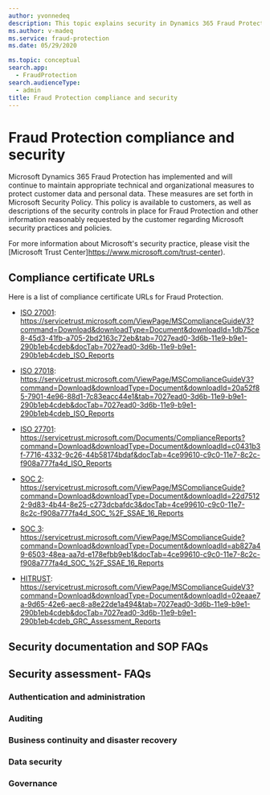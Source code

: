 ```yaml
---
author: yvonnedeq
description: This topic explains security in Dynamics 365 Fraud Protection.
ms.author: v-madeq
ms.service: fraud-protection
ms.date: 05/29/2020

ms.topic: conceptual
search.app: 
  - FraudProtection
search.audienceType:
  - admin
title: Fraud Protection compliance and security
---
```



# Fraud Protection compliance and security 

Microsoft Dynamics 365 Fraud Protection has implemented and will continue to maintain appropriate technical and organizational measures to protect customer data and personal data. These measures are set forth in  Microsoft Security Policy. This policy is available to customers, as well as descriptions of the security controls in place for Fraud Protection and other information reasonably requested by the customer regarding Microsoft security practices and policies. 

For more information about Microsoft's security practice, please visit the [Microsoft Trust Center]https://www.microsoft.com/trust-center).

## Compliance certificate URLs

Here is a list of compliance certificate URLs for Fraud Protection.
 
-	[ISO 27001](https://servicetrust.microsoft.com/ViewPage/MSComplianceGuideV3?command=Download&downloadType=Document&downloadId=1db75ce8-45d3-41fb-a705-2bd2163c72eb&tab=7027ead0-3d6b-11e9-b9e1-290b1eb4cdeb&docTab=7027ead0-3d6b-11e9-b9e1-290b1eb4cdeb_ISO_Reports): https://servicetrust.microsoft.com/ViewPage/MSComplianceGuideV3?command=Download&downloadType=Document&downloadId=1db75ce8-45d3-41fb-a705-2bd2163c72eb&tab=7027ead0-3d6b-11e9-b9e1-290b1eb4cdeb&docTab=7027ead0-3d6b-11e9-b9e1-290b1eb4cdeb_ISO_Reports

-	[ISO 27018](https://servicetrust.microsoft.com/ViewPage/MSComplianceGuideV3?command=Download&downloadType=Document&downloadId=20a52f85-7901-4e96-88d1-7c83eacc44e1&tab=7027ead0-3d6b-11e9-b9e1-290b1eb4cdeb&docTab=7027ead0-3d6b-11e9-b9e1-290b1eb4cdeb_ISO_Reports): https://servicetrust.microsoft.com/ViewPage/MSComplianceGuideV3?command=Download&downloadType=Document&downloadId=20a52f85-7901-4e96-88d1-7c83eacc44e1&tab=7027ead0-3d6b-11e9-b9e1-290b1eb4cdeb&docTab=7027ead0-3d6b-11e9-b9e1-290b1eb4cdeb_ISO_Reports 

-	[ISO 27701](https://servicetrust.microsoft.com/Documents/ComplianceReports?command=Download&downloadType=Document&downloadId=c0431b3f-7716-4332-9c26-44b58174bdaf&docTab=4ce99610-c9c0-11e7-8c2c-f908a777fa4d_ISO_Reports): https://servicetrust.microsoft.com/Documents/ComplianceReports?command=Download&downloadType=Document&downloadId=c0431b3f-7716-4332-9c26-44b58174bdaf&docTab=4ce99610-c9c0-11e7-8c2c-f908a777fa4d_ISO_Reports 

-	[SOC 2](https://servicetrust.microsoft.com/ViewPage/MSComplianceGuide?command=Download&downloadType=Document&downloadId=22d75122-9d83-4b44-8e25-c273dcbafdc3&docTab=4ce99610-c9c0-11e7-8c2c-f908a777fa4d_SOC_%2F_SSAE_16_Reports): https://servicetrust.microsoft.com/ViewPage/MSComplianceGuide?command=Download&downloadType=Document&downloadId=22d75122-9d83-4b44-8e25-c273dcbafdc3&docTab=4ce99610-c9c0-11e7-8c2c-f908a777fa4d_SOC_%2F_SSAE_16_Reports 

-	[SOC 3](https://servicetrust.microsoft.com/ViewPage/MSComplianceGuide?command=Download&downloadType=Document&downloadId=ab827a49-6503-48ea-aa7d-e178efbb9eb1&docTab=4ce99610-c9c0-11e7-8c2c-f908a777fa4d_SOC_%2F_SSAE_16_Reports): https://servicetrust.microsoft.com/ViewPage/MSComplianceGuide?command=Download&downloadType=Document&downloadId=ab827a49-6503-48ea-aa7d-e178efbb9eb1&docTab=4ce99610-c9c0-11e7-8c2c-f908a777fa4d_SOC_%2F_SSAE_16_Reports 

-	[HITRUST](https://servicetrust.microsoft.com/ViewPage/MSComplianceGuideV3?command=Download&downloadType=Document&downloadId=02eaae7a-9d65-42e6-aec8-a8e22de1a494&tab=7027ead0-3d6b-11e9-b9e1-290b1eb4cdeb&docTab=7027ead0-3d6b-11e9-b9e1-290b1eb4cdeb_GRC_Assessment_Reports ): https://servicetrust.microsoft.com/ViewPage/MSComplianceGuideV3?command=Download&downloadType=Document&downloadId=02eaae7a-9d65-42e6-aec8-a8e22de1a494&tab=7027ead0-3d6b-11e9-b9e1-290b1eb4cdeb&docTab=7027ead0-3d6b-11e9-b9e1-290b1eb4cdeb_GRC_Assessment_Reports 

## Security documentation and SOP FAQs



## Security assessment- FAQs

### Authentication and administration



### Auditing



### Business continuity and disaster recovery




### Data security



### Governance



